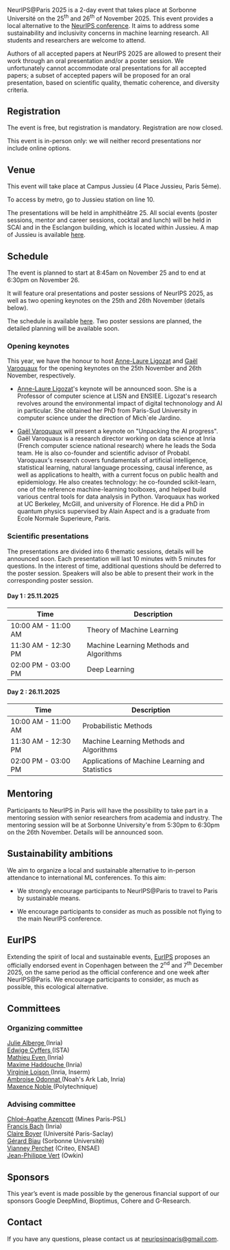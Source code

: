 NeurIPS@Paris 2025 is a 2-day event that takes place at Sorbonne Université on the 25<sup>th</sup> and 26<sup>th</sup> of November 2025. This event provides a local alternative to the <a href="https://nips.cc/">NeurIPS conference</a>. It aims to address some sustainability and inclusivity concerns in machine learning research. All students and researchers are welcome to attend.

Authors of all accepted papers at NeurIPS 2025 are allowed to present their work through an oral presentation and/or a poster session. We unfortunately cannot accommodate oral presentations for all accepted papers; a subset of accepted papers will be proposed for an oral presentation, based on scientific quality, thematic coherence, and diversity criteria.

## Registration
The event is free, but registration is mandatory. Registration are now closed. 

This event is in-person only: we will neither record presentations nor include online options.

## Venue
This event will take place at Campus Jussieu (4 Place Jussieu, Paris 5ème).

To access by metro, go to Jussieu station on line 10.

The presentations will be held in amphithéâtre 25. All social events (poster sessions, mentor and career sessions, cocktail and lunch) will be held in SCAI and in the Esclangon building, which is located within Jussieu. A map of Jussieu is available <a href="docs/assets/plan_neurips2022v2.jpg"> here</a>.

## Schedule 
The event is planned to start at 8:45am on November 25 and to end at 6:30pm on November 26.

It will feature oral presentations and poster sessions of NeurIPS 2025, as well as two opening keynotes on the 25th and 26th November (details below).

The schedule is available <a href="docs/assets/Schedule_2025.pdf"> here</a>. Two poster sessions are planned, the detailed planning will be available soon.

### Opening keynotes
This year, we have the honour to host [Anne-Laure Ligozat](https://perso.limsi.fr/annlor/) and [Gaël Varoquaux](https://gael-varoquaux.info/) for the opening keynotes on the 25th November and 26th November, respectively.

- [Anne-Laure Ligozat](https://perso.limsi.fr/annlor/)'s keynote will be announced soon. She is a Professor of computer science at LISN and ENSIEE. Ligozat's research revolves around the environmental impact of digital technonology and AI in particular.
She obtained her PhD from Paris-Sud University in computer science under the direction of Mich\`ele Jardino.

- [Gaël Varoquaux](https://gael-varoquaux.info/) will present a keynote on "Unpacking the AI progress". Gaël Varoquaux is a research director working on data science at Inria (French computer science national research) where he leads the Soda team. He is also co-founder and scientific advisor of Probabl. Varoquaux's research covers fundamentals of artificial intelligence, statistical learning, natural language processing, causal inference, as well as applications to health, with a current focus on public health and epidemiology. He also creates technology: he co-founded scikit-learn, one of the reference machine-learning toolboxes, and helped build various central tools for data analysis in Python. Varoquaux has worked at UC Berkeley, McGill, and university of Florence. He did a PhD in quantum physics supervised by Alain Aspect and is a graduate from Ecole Normale Superieure, Paris.

### Scientific presentations
The presentations are divided into 6 thematic sessions, details will be announced soon. Each presentation will last 10 minutes with 5 minutes for questions. In the interest of time, additional questions should be deferred to the poster session. Speakers will also be able to present their work in the corresponding poster session.

#### Day 1 : 25.11.2025

| **Time** | **Description** |
| -----| ----------- |
| 10:00 AM - 11:00 AM | Theory of Machine Learning |
| 11:30 AM - 12:30 PM | Machine Learning Methods and Algorithms|
| 02:00 PM - 03:00 PM | Deep Learning |


#### Day 2 : 26.11.2025

| **Time** | **Description** |
| -----| ----------- |
| 10:00 AM - 11:00 AM | Probabilistic Methods |
| 11:30 AM - 12:30 PM | Machine Learning Methods and Algorithms|
| 02:00 PM - 03:00 PM | Applications of Machine Learning and Statistics |

## Mentoring
Participants to NeurIPS in Paris will have the possibility to take part in a mentoring session with senior researchers from academia and industry. The mentoring session will be at Sorbonne University\'e from 5:30pm to 6:30pm on the 26th November. Details will be announced soon.

## Sustainability ambitions

We aim to organize a local and sustainable alternative to in-person attendance to international ML conferences. To this aim:

- We strongly encourage participants to NeurIPS@Paris to travel to Paris by sustainable means.
<!-- - We offer fully vegeterian catering. -->
- We encourage participants to consider as much as possible not flying to the main NeurIPS conference.

## EurIPS
Extending the spirit of local and sustainable events, [EurIPS](https://eurips.cc/) proposes an officially endorsed event in Copenhagen between the 2<sup>nd</sup> and 7<sup>th</sup> December 2025, on the same period as the official conference and one week after NeurIPS@Paris. We encourage participants to consider, as much as possible, this ecological alternative.

## Committees

### Organizing committee

<a href="https://jualberge.github.io/"> Julie Alberge </a> (Inria) <br>
<a href="http://perso.ens-lyon.fr/edwige.cyffers/"> Edwige Cyffers </a> (ISTA) <br>
<a href="https://mathieueven.netlify.app/"> Mathieu Even </a> (Inria) <br>
<a href="https://maximehaddouche.github.io/"> Maxime Haddouche </a> (Inria) <br>
<a href="https://vloison.github.io/"> Virginie Loison </a> (Inria, Inserm) <br>
<a href="https://ambroiseodt.github.io/"> Ambroise Odonnat </a> (Noah's Ark Lab, Inria) <br>
<a href="https://maxencenoble.github.io/"> Maxence Noble </a> (Polytechnique) <br>

### Advising committee

[Chloé-Agathe Azencott](https://cazencott.info/) (Mines Paris-PSL) <br>
[Francis Bach](https://www.di.ens.fr/~fbach/) (Inria) <br>
[Claire Boyer](https://www.imo.universite-paris-saclay.fr/~claire.boyer/) (Université Paris-Saclay) <br>
[Gérard Biau](https://perso.lpsm.paris/~biau/) (Sorbonne Université)<br>
[Vianney Perchet](https://vianney.ai/) (Criteo, ENSAE) <br>
[Jean-Philippe Vert](https://members.cbio.mines-paristech.fr/~jvert/) (Owkin) <br>

## Sponsors

This year’s event is made possible by the generous financial support of our sponsors Google DeepMind, Bioptimus, Cohere and G-Research.

## Contact

If you have any questions, please contact us at [neuripsinparis@gmail.com](mailto:neuripsinparis@gmail.com).

